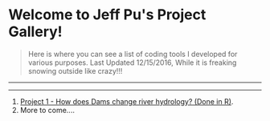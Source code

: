 # Welcome to Jeff Pu's Project Gallery! 
>Here is where you can see a list of coding tools I developed for various purposes.
>Last Updated 12/15/2016, While it is freaking snowing outside like crazy!!!

---
---

1. [Project 1 - How does Dams change river hydrology? (Done in R)](https://gp86041.github.io/gepuprojects.github.io/project1).
2. More to come....




